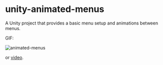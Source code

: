 # unity-animated-menus
A Unity project that provides a basic menu setup and animations between menus.

GIF:

![animated-menus](https://i.imgur.com/WTWcin9.gif)

or [video](https://www.youtube.com/watch?v=8t8T3RvQJLU).

